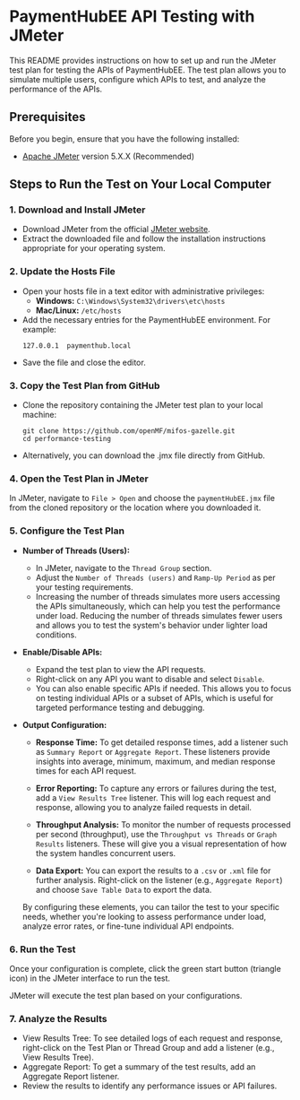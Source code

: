# PaymentHubEE API Testing with JMeter

This README provides instructions on how to set up and run the JMeter test plan for testing the APIs of PaymentHubEE. The test plan allows you to simulate multiple users, configure which APIs to test, and analyze the performance of the APIs.

## Prerequisites

Before you begin, ensure that you have the following installed:
- [Apache JMeter](https://jmeter.apache.org/download_jmeter.cgi) version 5.X.X (Recommended)

## Steps to Run the Test on Your Local Computer

### 1. Download and Install JMeter

- Download JMeter from the official [JMeter website](https://jmeter.apache.org/download_jmeter.cgi).
- Extract the downloaded file and follow the installation instructions appropriate for your operating system.

### 2. Update the Hosts File

- Open your hosts file in a text editor with administrative privileges:
  - **Windows:** `C:\Windows\System32\drivers\etc\hosts`
  - **Mac/Linux:** `/etc/hosts`
- Add the necessary entries for the PaymentHubEE environment. For example:
  ```plaintext
  127.0.0.1  paymenthub.local
- Save the file and close the editor.

### 3. Copy the Test Plan from GitHub
 - Clone the repository containing the JMeter test plan to your local machine:
   ```plaintext
   git clone https://github.com/openMF/mifos-gazelle.git
   cd performance-testing
 - Alternatively, you can download the .jmx file directly from GitHub.

### 4. Open the Test Plan in JMeter

In JMeter, navigate to `File > Open` and choose the `paymentHubEE.jmx` file from the cloned repository or the location where you downloaded it.

### 5. Configure the Test Plan

- **Number of Threads (Users):**
  - In JMeter, navigate to the `Thread Group` section.
  - Adjust the `Number of Threads (users)` and `Ramp-Up Period` as per your testing requirements.  
  - Increasing the number of threads simulates more users accessing the APIs simultaneously, which can help you test the performance under load. Reducing the number of threads simulates fewer users and allows you to test the system's behavior under lighter load conditions.

- **Enable/Disable APIs:**
  - Expand the test plan to view the API requests.
  - Right-click on any API you want to disable and select `Disable`.  
  - You can also enable specific APIs if needed. This allows you to focus on testing individual APIs or a subset of APIs, which is useful for targeted performance testing and debugging.

- **Output Configuration:**
  - **Response Time:** To get detailed response times, add a listener such as `Summary Report` or `Aggregate Report`. These listeners provide insights into average, minimum, maximum, and median response times for each API request.
  - **Error Reporting:** To capture any errors or failures during the test, add a `View Results Tree` listener. This will log each request and response, allowing you to analyze failed requests in detail.
  - **Throughput Analysis:** To monitor the number of requests processed per second (throughput), use the `Throughput vs Threads` or `Graph Results` listeners. These will give you a visual representation of how the system handles concurrent users.

  - **Data Export:** You can export the results to a `.csv` or `.xml` file for further analysis. Right-click on the listener (e.g., `Aggregate Report`) and choose `Save Table Data` to export the data.

  By configuring these elements, you can tailor the test to your specific needs, whether you're looking to assess performance under load, analyze error rates, or fine-tune individual API endpoints.
### 6. Run the Test
Once your configuration is complete, click the green start button (triangle icon) in the JMeter interface to run the test. 

JMeter will execute the test plan based on your configurations.

### 7. Analyze the Results
- View Results Tree: To see detailed logs of each request and response, right-click on the Test Plan or Thread Group and add a listener (e.g., View Results Tree).
- Aggregate Report: To get a summary of the test results, add an Aggregate Report listener.
- Review the results to identify any performance issues or API failures.



